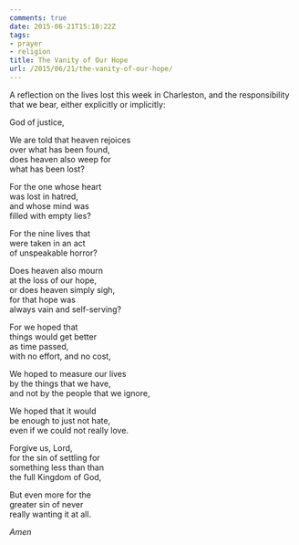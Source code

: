 ```yaml
---
comments: true
date: 2015-06-21T15:10:22Z
tags:
- prayer
- religion
title: The Vanity of Our Hope
url: /2015/06/21/the-vanity-of-our-hope/
---
```


A reflection on the lives lost this week in Charleston, and the responsibility that we bear, either explicitly or implicitly:

God of justice,

We are told that heaven rejoices  
over what has been found,  
does heaven also weep for  
what has been lost?  
  
For the one whose heart  
was lost in hatred,  
and whose mind was  
filled with empty lies?  
  
For the nine lives that  
were taken in an act  
of unspeakable horror?  
  
Does heaven also mourn  
at the loss of our hope,  
or does heaven simply sigh,  
for that hope was  
always vain and self-serving?  
  
For we hoped that  
things would get better  
as time passed,  
with no effort, and no cost,  
  
We hoped to measure our lives  
by the things that we have,  
and not by the people that we ignore,  
  
We hoped that it would  
be enough to just not hate,  
even if we could not really love.  
  
Forgive us, Lord,  
for the sin of settling for  
something less than than  
the full Kingdom of God,  
  
But even more for the  
greater sin of never  
really wanting it at all.

*Amen*
